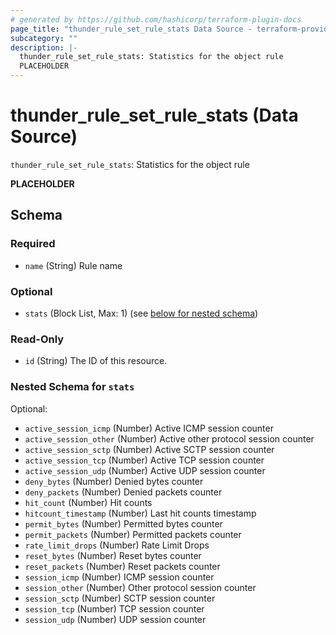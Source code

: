 ```yaml
---
# generated by https://github.com/hashicorp/terraform-plugin-docs
page_title: "thunder_rule_set_rule_stats Data Source - terraform-provider-thunder"
subcategory: ""
description: |-
  thunder_rule_set_rule_stats: Statistics for the object rule
  PLACEHOLDER
---
```


# thunder_rule_set_rule_stats (Data Source)

`thunder_rule_set_rule_stats`: Statistics for the object rule

__PLACEHOLDER__



<!-- schema generated by tfplugindocs -->
## Schema

### Required

- `name` (String) Rule name

### Optional

- `stats` (Block List, Max: 1) (see [below for nested schema](#nestedblock--stats))

### Read-Only

- `id` (String) The ID of this resource.

<a id="nestedblock--stats"></a>
### Nested Schema for `stats`

Optional:

- `active_session_icmp` (Number) Active ICMP session counter
- `active_session_other` (Number) Active other protocol session counter
- `active_session_sctp` (Number) Active SCTP session counter
- `active_session_tcp` (Number) Active TCP session counter
- `active_session_udp` (Number) Active UDP session counter
- `deny_bytes` (Number) Denied bytes counter
- `deny_packets` (Number) Denied packets counter
- `hit_count` (Number) Hit counts
- `hitcount_timestamp` (Number) Last hit counts timestamp
- `permit_bytes` (Number) Permitted bytes counter
- `permit_packets` (Number) Permitted packets counter
- `rate_limit_drops` (Number) Rate Limit Drops
- `reset_bytes` (Number) Reset bytes counter
- `reset_packets` (Number) Reset packets counter
- `session_icmp` (Number) ICMP session counter
- `session_other` (Number) Other protocol session counter
- `session_sctp` (Number) SCTP session counter
- `session_tcp` (Number) TCP session counter
- `session_udp` (Number) UDP session counter


